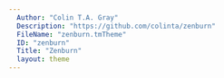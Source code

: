 ```yaml
---
  Author: "Colin T.A. Gray"
  Description: "https://github.com/colinta/zenburn"
  FileName: "zenburn.tmTheme"
  ID: "zenburn"
  Title: "Zenburn"
  layout: theme
---
```

  